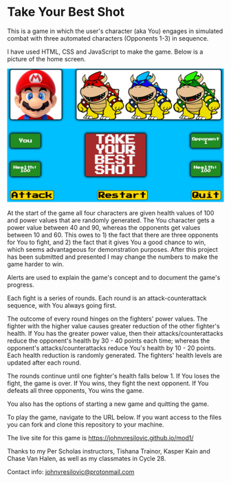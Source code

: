# Take Your Best Shot

This is a game in which the user's character (aka You) engages in simulated combat with three automated characters (Opponents 1-3) in sequence.    

I have used HTML, CSS and JavaScript to make the game.  Below is a picture of the home screen.

![home screen](./interface.png)

At the start of the game all four characters are given health values of 100 and power values that are randomly generated.  The You character gets a power value between 40 and 90, whereas the opponents get values between 10 and 60.  This owes to 1) the fact that there are three opponents for You to fight, and 2) the fact that it gives You a good chance to win, which seems advantageous for demonstration purposes.  After this project has been submitted and presented I may change the numbers to make the game harder to win. 

Alerts are used to explain the game's concept and to document the game's progress.

Each fight is a series of rounds.  Each round is an attack-counterattack sequence, with You always going first.  

The outcome of every round hinges on the fighters' power values.  The fighter with the higher value causes greater reduction of the other fighter's health.  If You has the greater power value, then their attacks/counterattacks reduce the opponent's health by 30 - 40 points each time; whereas the opponent's attacks/counterattacks reduce You's health by 10 - 20 points.  Each health reduction is randomly generated.  The fighters' health levels are updated after each round.  

The rounds continue until one fighter's health falls below 1.  If You loses the fight, the game is over.  If You wins, they fight the next opponent.  If You defeats all three opponents, You wins the game.

You also has the options of starting a new game and quitting the game.

To play the game, navigate to the URL below.  If you want access to the files you can fork and clone this repository to your machine.

The live site for this game is https://johnvresilovic.github.io/mod1/

Thanks to my Per Scholas instructors, Tishana Trainor, Kasper Kain and Chase Van Halen, as well as my classmates in Cycle 28.

Contact info: johnvresilovic@protonmail.com